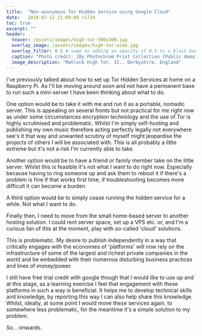 ```yaml
---
title:  "Non-anonymous Tor Hidden Service using Google Cloud"
date:   2018-07-12 21:00:00 +1724
toc: true
excerpt: ""
header:
  teaser: /assets/images/high-tor-500x300.jpg
  overlay_image: /assets/images/high-tor-wide.jpg
  overlay_filter: 0.5 # same as adding an opacity of 0.5 to a black background
  caption: "Photo credit: [By Photochrom Print Collection [Public domain], via Wikimedia Commons](https://commons.wikimedia.org/wiki/File%3AMatlock_High_Tor%2C_II.%2C_Derbyshire%2C_England-LCCN2002696696.jpg)"
  image_description: "Matlock High Tor, II., Derbyshire, England"
---
```

I've previously talked about how to set up Tor Hidden Services at home on a Raspberry Pi. As I'll be moving around soon and not have a permanent base to run such a mini-server I have been thinking about what to do.

One option would be to take it with me and run it as a portable, nomadic server. This is appealing on several fronts but not practical for me right now as under some circumstances encryption technology and the use of Tor is highly scrutinised and problematic. Whilst I'm simply self-hosting and publishing my own music therefore acting perfectly legally not everywhere see's it that way and unwanted scrutiny of myself might jeopardise the projects of others I will be associated with. This is all probably a little extreme but it's not a risk I'm currently able to take.

Another option would be to have a friend or family member take on the little server. Whilst this is feasible it's not what I want to do right now. Especially because having to ring someone up and ask them to reboot it if there's a problem is fine if that works first time, if troubleshooting becomes more difficult it can become a burden.

A third option would be to simply cease running the hidden service for a while. Not what I want to do.

Finally then, I need to move from the small home-based server to another hosting solution. I could rent server space, set up a VPS etc. or, and I'm a curious fan of this at the moment, play with so-called 'cloud' solutions.

This is problematic. My desire to publish independently in a way that critically engages with the economies of 'platforms' will now rely on the infrastructure of some of the largest and richest private companies in the world and be embedded with their numerous disturbing business practices and lines of money/power.

I still have free trial credit with google though that I would like to use up and at this stage, as a learning exercise I feel that engagement with these platforms in such a way is beneficial. It helps me to develop technical skills and knowledge, by reporting this way I can also help share this knowledge. Whilst, ideally, at some point I would move these services again, to somewhere less problematic, for the meantime it's a simple solution to my problem.

So... onwards.
